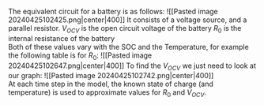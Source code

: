 The equivalent circuit for a battery is as follows:
![[Pasted image 20240425102425.png|center|400]]
It consists of a voltage source, and a parallel resistor.
$V_{OCV}$ is the open circuit voltage of the battery
$R_{0}$ is the internal resistance of the battery
\
Both of these values vary with the SOC and the Temperature, for example the following table is for $R_{0}$:
![[Pasted image 20240425102647.png|center|400]]
To find the $V_{OCV}$ we just need to look at our graph:
![[Pasted image 20240425102742.png|center|400]]
\
At each time step in the model, the known state of charge (and temperature) is used to approximate values for $R_{0}$ and $V_{OCV}$.
